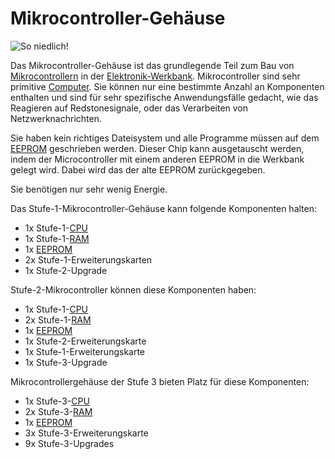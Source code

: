 # Mikrocontroller-Gehäuse

![So niedlich!](oredict:oc:microcontrollerCase1)

Das Mikrocontroller-Gehäuse ist das grundlegende Teil zum Bau von [Mikrocontrollern](../block/microcontroller.md) in der [Elektronik-Werkbank](../block/assembler.md). Mikrocontroller sind sehr primitive [Computer](../general/computer.md). Sie können nur eine bestimmte Anzahl an Komponenten enthalten und sind für sehr spezifische Anwendungsfälle gedacht, wie das Reagieren auf Redstonesignale, oder das Verarbeiten von Netzwerknachrichten.

Sie haben kein richtiges Dateisystem und alle Programme müssen auf dem [EEPROM](eeprom.md) geschrieben werden. Dieser Chip kann ausgetauscht werden, indem der Microcontroller mit einem anderen EEPROM in die Werkbank gelegt wird. Dabei wird das der alte EEPROM zurückgegeben.

Sie benötigen nur sehr wenig Energie.

Das Stufe-1-Mikrocontroller-Gehäuse kann folgende Komponenten halten:
- 1x Stufe-1-[CPU](cpu1.md)
- 1x Stufe-1-[RAM](ram1.md)
- 1x [EEPROM](eeprom.md)
- 2x Stufe-1-Erweiterungskarten
- 1x Stufe-2-Upgrade

Stufe-2-Mikrocontroller können diese Komponenten haben:
- 1x Stufe-1-[CPU](cpu1.md)
- 2x Stufe-1-[RAM](ram1.md)
- 1x [EEPROM](eeprom.md)
- 1x Stufe-2-Erweiterungskarte
- 1x Stufe-1-Erweiterungskarte
- 1x Stufe-3-Upgrade

Mikrocontrollergehäuse der Stufe 3 bieten Platz für diese Komponenten:
- 1x Stufe-3-[CPU](cpu3.md)
- 2x Stufe-3-[RAM](ram5.md)
- 1x [EEPROM](eeprom.md)
- 3x Stufe-3-Erweiterungskarte
- 9x Stufe-3-Upgrades
